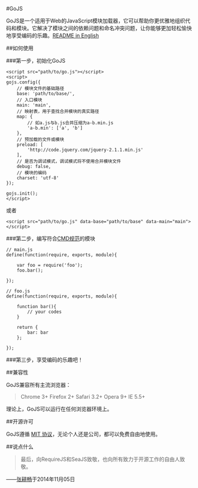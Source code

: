 #GoJS

GoJS是一个适用于Web的JavaScript模块加载器，它可以帮助你更优雅地组织代码和模块。它解决了模块之间的依赖问题和命名冲突问题，让你能够更加轻松愉快地享受编码的乐趣。[README in English](https://github.com/Lanfei/GoJS/blob/master/README_EN.md)

##如何使用

###第一步，初始化GoJS

```
<script src="path/to/go.js"></script>
<script>
gojs.config({
	// 模块文件的基础路径
	base: 'path/to/base/',
	// 入口模块
	main: 'main',
	// 映射表，用于查找合并模块的真实路径
	map: {
		// 如a.js与b.js合并压缩为a-b.min.js
		'a-b.min': ['a', 'b']
	},
	// 预加载的文件或模块
	preload: [
		'http://code.jquery.com/jquery-2.1.1.min.js'
	],
	// 是否为调试模式，调试模式将不使用合并模块文件
	debug: false,
	// 模块的编码
	charset: 'utf-8'
});

gojs.init();
</script>
```

或者

```
<script src="path/to/go.js" data-base="path/to/base" data-main="main"></script>
```

###第二步，编写符合[CMD规范](https://github.com/seajs/seajs/issues/242)的模块

```
// main.js
define(function(require, exports, module){

	var foo = require('foo');
	foo.bar();

});

// foo.js
define(function(require, exports, module){
	
	function bar(){
		// your codes
	}

	return {
		bar: bar
	};

});
```

###第三步，享受编码的乐趣吧！

##兼容性

GoJS兼容所有主流浏览器：

>Chrome 3+
>Firefox 2+
>Safari 3.2+
>Opera 9+
>IE 5.5+

理论上，GoJS可以运行在任何浏览器环境上。

##开源许可

GoJS遵循 [MIT 协议](https://github.com/Lanfei/GoJS/blob/master/LICENSE)，无论个人还是公司，都可以免费自由地使用。

##说点什么

>最后，向RequireJS和SeaJS致敬，也向所有致力于开源工作的自由人致敬。

——[张耕畅](http://www.clanfei.com/)于2014年11月05日
